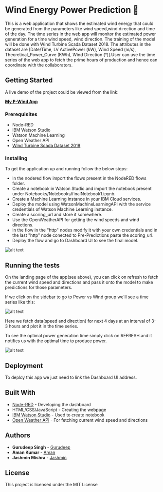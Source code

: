 # Wind Energy Power Prediction 🎐

This is a web application that shows the estimated wind energy that could be generated from the parameters like wind speed,wind direction and time of the day. The time series in the web app will monitor the estimated power generation for a time wind speed, wind direction. The training of the model will be done with Wind Turbine Scada Dataset 2018. The attributes in the dataset are [Date/Time, LV ActivePower (kW), Wind Speed (m/s), Theoretical_Power_Curve (KWh), Wind Direction (°)].User can use the time series of the web app to fetch the prime hours of production and hence can coordinate with the collaborators.

## Getting Started

A live demo of the project could be viewed from the link:

[**My P-Wind App**](https://immense-reef-43943.herokuapp.com/)

### Prerequisites

* Node-RED
* IBM Watson Studio
* Watson Machine Learning
* Open Weather API
* [Wind Turbine Scada Dataset 2018](https://www.kaggle.com/berkerisen/wind-turbine-scada-dataset)


### Installing

To get the application up and running follow the below steps:

* In the nodered flow import the flows present in the NodeRED flows folder.
* Create a notebook in Watson Studio and import the notebook present under Notebooks/Notebooks/finalNotebook1.ipynb.
* Create a Machine Learning instance in your IBM Cloud services.
* Deploy the model using WatsonMachineLearningAPI with the service credentials of Watson Machine Learning instance.
* Create a scoring_url and store it somewhere.
* Use the OpenWeatherAPI for getting the wind speeds and wind directions.
* In the flow in the "http" nodes modify it with your own credentials and in the last "http" node conected to Pre-Predictions paste the scoring_url.
* Deploy the flow and go to Dashboard UI to see the final model.

![alt text](https://i.ibb.co/sH6t26c/2-Current-Pred.png)

## Running the tests

On the landing page of the app(see above), you can click on refresh to fetch the current wind speed and directions and pass it onto the model to make predictions for those parameters. 

If we click on the sidebar to go to Power vs Wind group we'll see a time series like this:

![alt text](https://i.ibb.co/N6cRtHw/3-Current-Pred.png)

Here we fetch data(speed and direction) for next 4 days at an interval of 3-3 hours and plot it in the time series. 


To see the optimal power generation time simply click on REFRESH and it notifies us with the optimal time to produce power.

![alt text](https://i.ibb.co/YfJS0fv/4-Current-Pred.png)


## Deployment

To deploy this app we just need to link the Dashboard UI address.

## Built With

* [Node-RED](https://nodered.org/docs/) - Developing the dashboard
* HTML/CSS/JavaScript - Creating the webpage
* [IBM Watson Studio](https://cloud.ibm.com/catalog/services/watson-studio) - Used to create notebook
* [Open Weather API](https://openweathermap.org/api) - For fetching current wind speed and directions

## Authors

* **Gurudeep Singh** - [Gurudeep](https://github.com/gudii16 )
* **Aman Kumar** - [Aman](https://github.com/bullet-ant)
* **Jashmin Mishra** - [Jashmin](https://github.com/jashminmishra1 )

## License

This project is licensed under the MIT License
